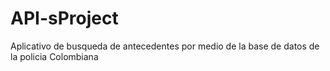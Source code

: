 # API-sProject
Aplicativo de busqueda de antecedentes por medio de la base de datos de la policia Colombiana
